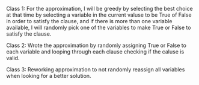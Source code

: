 Class 1: For the approximation, I will be greedy by selecting the best choice at that time by selecting a variable in the current valuse to be True of False in order to satisfy the clause, and if there is more than one variable available, I will randomly pick one of the variables to make True or False to satisfy the clause.

Class 2: Wrote the approximation by randomly assigning True or False to each variable and looping through each clause checking if the caluse is valid. 

Class 3: Reworking approximation to not randomly reassign all variables when looking for a better solution.